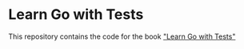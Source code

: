 # Learn Go with Tests
This repository contains the code for the book ["Learn Go with Tests"](https://quii.gitbook.io/learn-go-with-tests)
